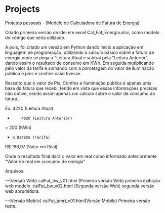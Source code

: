 # Projects
Projetos pessoais - (Modelo de Calculadora de Fatura de Energia)


Criado primeira versão de idei em excel Cal_Fat_Energia.xlsx, como modelo do código que seria utilizado.

A pois, foi criado um versão em Python dando início a aplicação em linguagem de programação, utilizando o calculo básico sobre a fatura de energia onde se pega a "Leitura Atual e subtrai pela "Leitura Anterior", dando assim o resultado de consumo em KWh. Em seguida mutiplicando pelo valor da tarifa e somando com a porcetagem do valor de iluminação pública e pins e confins caso tivesse.

Ressalto que o valor de Pis, Confins e Iluminação pública é apenas uma base da fatura que recebi, tendo em vista que essas informações precisas não obtive, sendo assim apenas um calculo sobre o valor de consumo da fatura.

Ex:       4220 (Leitura Atual)
-         4020 (Leitura Anterior)
=          200 (KWh)
*     0.834850 (Tarifa)
R$    166,97   (Valor em Real)

Onde o resultado final dará o valor em real como informado anteriormente "Valor de real em consumo de energia"

Arquivos:

--(Versão Web)
calFat_bw_v01.html (Primeira versão Web) primeira exibição web modelo.
calFat_bw_v02.html (Segunda versão Web) segunda versão web aprumidora.

--(Versão Mobile)
calFat_smrt_v01.html(Versão Mobile) Primeira versão teste.
